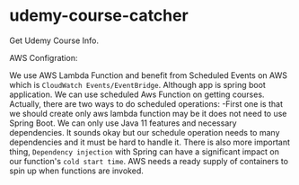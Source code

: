 # udemy-course-catcher
Get Udemy Course Info.


AWS Configration:

We use AWS Lambda Function and benefit from Scheduled Events on AWS which is `CloudWatch Events/EventBridge`.
Although app is spring boot application. We can use scheduled Aws Function on getting courses. 
Actually, there are two ways to do scheduled operations:
  -First one is that we should create only aws lambda function may be it does not need to use Spring Boot. We can only use Java 11 features and necessary dependencies. It sounds okay but our schedule operation needs to many dependencies and it must be hard to handle it. There is also more important thing, `Dependency injection` with Spring can have a significant impact on our function's `cold start time`. AWS needs a ready supply of containers to spin up when functions are invoked.
